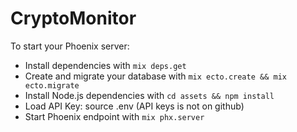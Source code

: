 # CryptoMonitor

To start your Phoenix server:

  * Install dependencies with `mix deps.get`
  * Create and migrate your database with `mix ecto.create && mix ecto.migrate`
  * Install Node.js dependencies with `cd assets && npm install`
  * Load API Key: source .env (API keys is not on github)
  * Start Phoenix endpoint with `mix phx.server`
